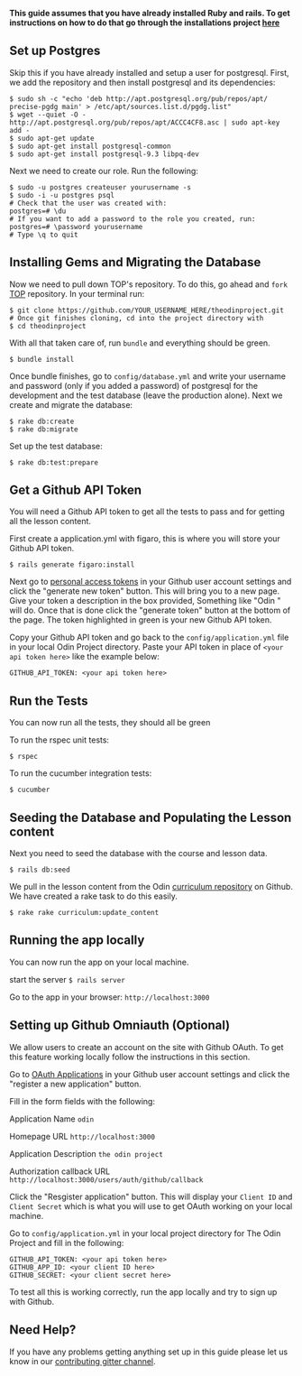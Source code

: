 **This guide assumes that you have already installed Ruby and rails. To get instructions on how to do that go through the installations project [here](http://www.theodinproject.com/web-development-101/installations)**

## Set up Postgres
Skip this if you have already installed and setup a user for postgresql.
First, we add the repository and then install postgresql and its dependencies:
```
$ sudo sh -c "echo 'deb http://apt.postgresql.org/pub/repos/apt/ precise-pgdg main' > /etc/apt/sources.list.d/pgdg.list"
$ wget --quiet -O - http://apt.postgresql.org/pub/repos/apt/ACCC4CF8.asc | sudo apt-key add -
$ sudo apt-get update
$ sudo apt-get install postgresql-common
$ sudo apt-get install postgresql-9.3 libpq-dev
```
Next we need to create our role. Run the following:
```
$ sudo -u postgres createuser yourusername -s
$ sudo -i -u postgres psql
# Check that the user was created with:
postgres=# \du
# If you want to add a password to the role you created, run:
postgres=# \password yourusername
# Type \q to quit
```

## Installing Gems and Migrating the Database
Now we need to pull down TOP's repository. To do this, go ahead and `fork` [TOP](https://github.com/TheOdinProject/theodinproject.git) repository. In your terminal run:
```
$ git clone https://github.com/YOUR_USERNAME_HERE/theodinproject.git
# Once git finishes cloning, cd into the project directory with
$ cd theodinproject
```
With all that taken care of, run `bundle` and everything should be green.
```
$ bundle install
```

Once bundle finishes, go to `config/database.yml` and write your username and password (only if you added a password) of postgresql for the development and the test database (leave the production alone). Next we create and migrate the database:
```
$ rake db:create
$ rake db:migrate
```

Set up the test database:
```
$ rake db:test:prepare
```

## Get a Github API Token
You will need a Github API token to get all the tests to pass and for getting all the lesson content.

First create a application.yml with figaro, this is where you will store your Github API token.
```
$ rails generate figaro:install
```

Next go to [personal access tokens](https://github.com/settings/tokens) in your Github user account settings and click the "generate new token" button. This will bring you to a new page. Give your token a description in the box provided, Something like "Odin " will do. Once that is done click the "generate token" button at the bottom of the page. The token highlighted in green is your new Github API token.

Copy your Github API token and go back to the `config/application.yml` file in your local Odin Project directory. Paste your API token in place of `<your api token here>` like the example below:
```
GITHUB_API_TOKEN: <your api token here>
```

## Run the Tests
You can now run all the tests, they should all be green

To run the rspec unit tests:
```
$ rspec
```

To run the cucumber integration tests:
```
$ cucumber
```

## Seeding the Database and Populating the Lesson content
Next you need to seed the database with the course and lesson data.
```
$ rails db:seed
```

We pull in the lesson content from the Odin [curriculum repository](https://github.com/TheOdinProject/curriculum) on Github. We have created a rake task to do this easily.
```
$ rake rake curriculum:update_content
```

## Running the app locally
You can now run the app on your local machine.

start the server
`$ rails server`

Go to the app in your browser:
`http://localhost:3000`

## Setting up Github Omniauth (Optional)
We allow users to create an account on the site with Github OAuth. To get this feature working locally follow the instructions in this section.

Go to [OAuth Applications](https://github.com/settings/developers) in your Github user account settings and click the "register a new application" button.

Fill in the form fields with the following:

Application Name
`odin`

Homepage URL
`http://localhost:3000`

Application Description
`the odin project`

Authorization callback URL
`http://localhost:3000/users/auth/github/callback`

Click the "Resgister application" button. This will display your `Client ID` and `Client Secret` which is what you will use to get OAuth working on your local machine.

Go to `config/application.yml` in your local project directory for The Odin Project and fill in the following:
```
GITHUB_API_TOKEN: <your api token here>
GITHUB_APP_ID: <your client ID here>
GITHUB_SECRET: <your client secret here>
```

To test all this is working correctly, run the app locally and try to sign up with Github.

## Need Help?
If you have any problems getting anything set up in this guide please let us know in our [contributing gitter channel](https://gitter.im/TheOdinProject/Contributing).

